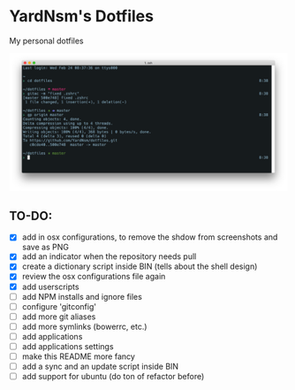 # YardNsm's Dotfiles
My personal dotfiles

![The final product](https://raw.githubusercontent.com/YardNsm/dotfiles/master/_misc/media/terminal.png)

## TO-DO:
- [x] add in osx configurations, to remove the shdow from screenshots and save as PNG
- [x] add an indicator when the repository needs pull
- [x] create a dictionary script inside BIN (tells about the shell design)
- [x] review the osx configurations file again
- [x] add userscripts
- [ ] add NPM installs and ignore files
- [ ] configure 'gitconfig'
- [ ] add more git aliases
- [ ] add more symlinks (bowerrc, etc.)
- [ ] add applications
- [ ] add applications settings
- [ ] make this README more fancy
- [ ] add a sync and an update script inside BIN
- [ ] add support for ubuntu (do ton of refactor before)
